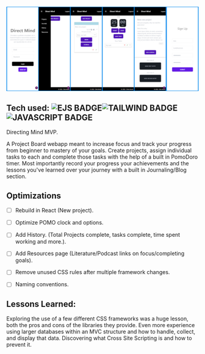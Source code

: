 ![Screenshot](https://github.com/christophermorin/assets/blob/d50c3da7ce5ba934b9601e0893da73e3f57464a3/DirectMind.jpg)


## Tech used: ![EJS BADGE](https://img.shields.io/static/v1?label=|&message=EJS&color=3c7f5d&style=plastic&logo=ejs)![TAILWIND BADGE](https://img.shields.io/static/v1?label=|&message=TAILWIND&color=285f65&style=plastic&logo=tailwind)![JAVASCRIPT BADGE](https://img.shields.io/static/v1?label=|&message=JAVASCRIPT&color=3c7f5d&style=plastic&logo=javascript)


Directing Mind MVP.

A Project Board webapp meant to increase focus and track your progress from beginner to mastery of your goals.
Create projects, assign individual tasks to each and complete those tasks with the help of a built in PomoDoro timer.
Most importantly record your progress your achievements and the lessons you've learned over your journey with a built in Journaling/Blog section.

## Optimizations
- [ ] Rebuild in React (New project).
- [ ] Optimize POMO clock and options.
- [ ] Add History. (Total Projects complete, tasks complete, time spent working and more.).
- [ ] Add Resources page (Literature/Podcast links on focus/completing goals).
- [ ] Remove unused CSS rules after multiple framework changes.
- [ ] Naming conventions.


## Lessons Learned:

Exploring the use of a few different CSS frameworks was a huge lesson, both the pros and cons of the libraries they provide. 
Even more experience using larger databases within an MVC structure and how to handle, collect, and display that data. 
Discovering what Cross Site Scripting is and how to prevent it.

